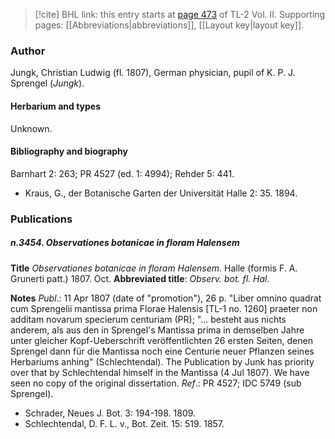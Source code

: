 > [!cite] BHL link: this entry starts at [page 473](https://www.biodiversitylibrary.org/item/103253#page/499/mode/1up) of TL-2 Vol. II.
> Supporting pages: [[Abbreviations|abbreviations]], [[Layout key|layout key]].

### Author

Jungk, Christian Ludwig (fl. 1807), German physician, pupil of K. P. J. Sprengel (*Jungk*).

#### Herbarium and types

Unknown.

#### Bibliography and biography

Barnhart 2: 263; PR 4527 (ed. 1: 4994); Rehder 5: 441.
- Kraus, G., der Botanische Garten der Universität Halle 2: 35. 1894.

### Publications

##### n.3454. Observationes botanicae in floram Halensem

**Title**
*Observationes botanicae in floram Halensem*. Halle (formis F. A. Grunerti patt.) 1807. Oct.
**Abbreviated title**: *Observ. bot. fl. Hal*.

**Notes**
*Publ*.: 11 Apr 1807 (date of "promotion"), 26 p. "Liber omnino quadrat cum Sprengelii mantissa prima Florae Halensis \[TL-1 no. 1260\] praeter non additam novarum specierum centuriam (PR); "... besteht aus nichts anderem, als aus den in Sprengel's Mantissa prima in demselben Jahre unter gleicher Kopf-Ueberschrift veröffentlichten 26 ersten Seiten, denen Sprengel dann für die Mantissa noch eine Centurie neuer Pflanzen seines Herbariums anhing" (Schlechtendal). The Publication by Junk has priority over that by Schlechtendal himself in the Mantissa (4 Jul 1807). We have seen no copy of the original dissertation.
*Ref*.: PR 4527; IDC 5749 (sub Sprengel).
- Schrader, Neues J. Bot. 3: 194-198. 1809.
- Schlechtendal, D. F. L. v., Bot. Zeit. 15: 519. 1857.

